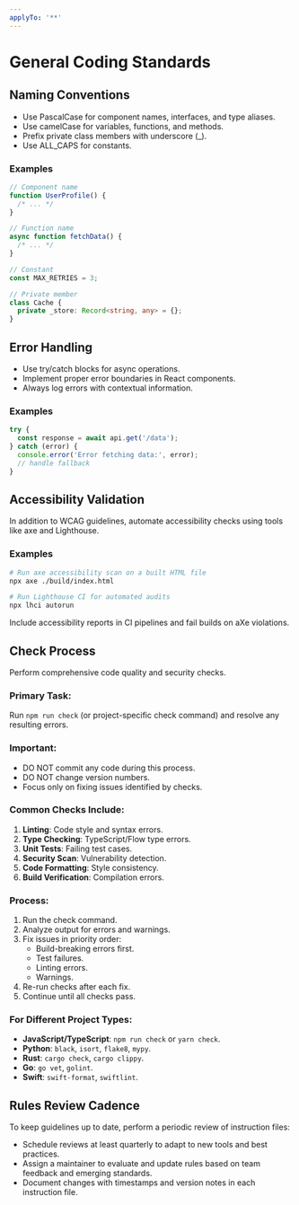 ```yaml
---
applyTo: '**'
---
```


# General Coding Standards

## Naming Conventions

- Use PascalCase for component names, interfaces, and type aliases.
- Use camelCase for variables, functions, and methods.
- Prefix private class members with underscore (\_).
- Use ALL_CAPS for constants.

### Examples

```typescript
// Component name
function UserProfile() {
  /* ... */
}

// Function name
async function fetchData() {
  /* ... */
}

// Constant
const MAX_RETRIES = 3;

// Private member
class Cache {
  private _store: Record<string, any> = {};
}
```

## Error Handling

- Use try/catch blocks for async operations.
- Implement proper error boundaries in React components.
- Always log errors with contextual information.

### Examples

```javascript
try {
  const response = await api.get('/data');
} catch (error) {
  console.error('Error fetching data:', error);
  // handle fallback
}
```

## Accessibility Validation

In addition to WCAG guidelines, automate accessibility checks using tools like axe and Lighthouse.

### Examples

```bash
# Run axe accessibility scan on a built HTML file
npx axe ./build/index.html

# Run Lighthouse CI for automated audits
npx lhci autorun
```

Include accessibility reports in CI pipelines and fail builds on aXe violations.

## Check Process

Perform comprehensive code quality and security checks.

### Primary Task:

Run `npm run check` (or project-specific check command) and resolve any resulting errors.

### Important:

- DO NOT commit any code during this process.
- DO NOT change version numbers.
- Focus only on fixing issues identified by checks.

### Common Checks Include:

1. **Linting**: Code style and syntax errors.
2. **Type Checking**: TypeScript/Flow type errors.
3. **Unit Tests**: Failing test cases.
4. **Security Scan**: Vulnerability detection.
5. **Code Formatting**: Style consistency.
6. **Build Verification**: Compilation errors.

### Process:

1. Run the check command.
2. Analyze output for errors and warnings.
3. Fix issues in priority order:
   - Build-breaking errors first.
   - Test failures.
   - Linting errors.
   - Warnings.
4. Re-run checks after each fix.
5. Continue until all checks pass.

### For Different Project Types:

- **JavaScript/TypeScript**: `npm run check` or `yarn check`.
- **Python**: `black`, `isort`, `flake8`, `mypy`.
- **Rust**: `cargo check`, `cargo clippy`.
- **Go**: `go vet`, `golint`.
- **Swift**: `swift-format`, `swiftlint`.

## Rules Review Cadence

To keep guidelines up to date, perform a periodic review of instruction files:

- Schedule reviews at least quarterly to adapt to new tools and best practices.
- Assign a maintainer to evaluate and update rules based on team feedback and emerging standards.
- Document changes with timestamps and version notes in each instruction file.
